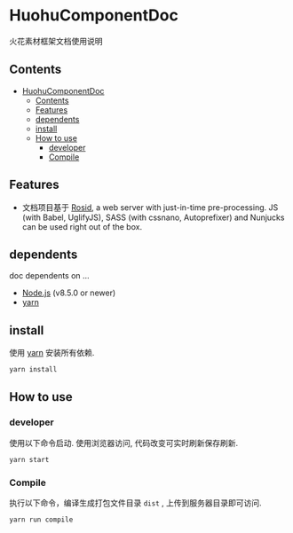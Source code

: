 # HuohuComponentDoc

火花素材框架文档使用说明

## Contents

- [HuohuComponentDoc](#huohucomponentdoc)
	- [Contents](#contents)
	- [Features](#features)
	- [dependents](#dependents)
	- [install](#install)
	- [How to use](#how-to-use)
		- [developer](#developer)
		- [Compile](#compile)

## Features

- 文档项目基于 [Rosid](https://github.com/electerious/Rosid), a web server with just-in-time pre-processing. JS (with Babel, UglifyJS), SASS (with cssnano, Autoprefixer) and Nunjucks can be used right out of the box.

## dependents

doc dependents on …

- [Node.js](https://nodejs.org/en/) (v8.5.0 or newer)
- [yarn](https://yarnpkg.com/en/)



## install

使用 [yarn](https://yarnpkg.com/en/) 安装所有依赖.

```sh
yarn install
```

## How to use

### developer

使用以下命令启动. 使用浏览器访问, 代码改变可实时刷新保存刷新.

```sh
yarn start
```

### Compile

执行以下命令，编译生成打包文件目录 `dist` , 上传到服务器目录即可访问.

```sh
yarn run compile
```
